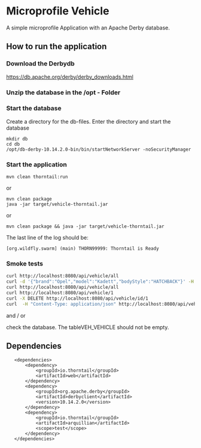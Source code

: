 # Microprofile Vehicle

A simple microprofile Application with an Apache Derby database.

## How to run the application

### Download the Derbydb

<https://db.apache.org/derby/derby_downloads.html>

### Unzip the database in the /opt - Folder

### Start the database

Create a directory for the db-files. Enter the directory and start the database

```
mkdir db
cd db
/opt/db-derby-10.14.2.0-bin/bin/startNetworkServer -noSecurityManager
```

### Start the application

```
mvn clean thorntail:run
```

or

```
mvn clean package
java -jar target/vehicle-thorntail.jar
```

or

```
mvn clean package && java -jar target/vehicle-thorntail.jar

```

The last line of the log should be:

```
[org.wildfly.swarm] (main) THORN99999: Thorntail is Ready
```

### Smoke tests

```bash
curl http://localhost:8080/api/vehicle/all
curl -d '{"brand":"Opel","model":"Kadett","bodyStyle":"HATCHBACK"}' -H "Content-Type: application/json" -X POST http://localhost:8080/api/vehicle
curl http://localhost:8080/api/vehicle/all
curl http://localhost:8080/api/vehicle/1
curl -X DELETE http://localhost:8080/api/vehicle/id/1
curl  -H "Content-Type: application/json" http://localhost:8080/api/vehicle/all
```

and / or 

check the database. The tableVEH_VEHICLE should not be empty.


## Dependencies
 ```
    <dependencies>
        <dependency>
            <groupId>io.thorntail</groupId>
            <artifactId>web</artifactId>
        </dependency>
        <dependency>
            <groupId>org.apache.derby</groupId>
            <artifactId>derbyclient</artifactId>
            <version>10.14.2.0</version>
        </dependency>
        <dependency>
            <groupId>io.thorntail</groupId>
            <artifactId>arquillian</artifactId>
            <scope>test</scope>
        </dependency>
    </dependencies>
```

